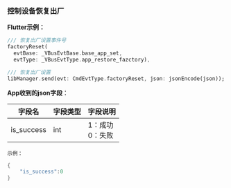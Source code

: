 ### 控制设备恢复出厂


**Flutter示例：**

```dart
/// 恢复出厂设置事件号
factoryReset(
  evtBase: _VBusEvtBase.base_app_set,
  evtType: _VBusEvtType.app_restore_fazctory),

/// 恢复出厂设置
libManager.send(evt: CmdEvtType.factoryReset, json: jsonEncode(json));
```



**App收到的json字段**：

| 字段名     | 字段类型 | 字段说明              |
| ---------- | -------- | --------------------- |
| is_success | int      | 1：成功 <br />0：失败 |

`示例：`

```c
{
    "is_success":0
}
```

